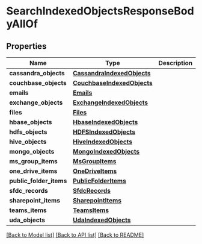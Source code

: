 # SearchIndexedObjectsResponseBodyAllOf


## Properties
Name | Type | Description | Notes
------------ | ------------- | ------------- | -------------
**cassandra_objects** | [**CassandraIndexedObjects**](CassandraIndexedObjects.md) |  | [optional] 
**couchbase_objects** | [**CouchbaseIndexedObjects**](CouchbaseIndexedObjects.md) |  | [optional] 
**emails** | [**Emails**](Emails.md) |  | [optional] 
**exchange_objects** | [**ExchangeIndexedObjects**](ExchangeIndexedObjects.md) |  | [optional] 
**files** | [**Files**](Files.md) |  | [optional] 
**hbase_objects** | [**HbaseIndexedObjects**](HbaseIndexedObjects.md) |  | [optional] 
**hdfs_objects** | [**HDFSIndexedObjects**](HDFSIndexedObjects.md) |  | [optional] 
**hive_objects** | [**HiveIndexedObjects**](HiveIndexedObjects.md) |  | [optional] 
**mongo_objects** | [**MongoIndexedObjects**](MongoIndexedObjects.md) |  | [optional] 
**ms_group_items** | [**MsGroupItems**](MsGroupItems.md) |  | [optional] 
**one_drive_items** | [**OneDriveItems**](OneDriveItems.md) |  | [optional] 
**public_folder_items** | [**PublicFolderItems**](PublicFolderItems.md) |  | [optional] 
**sfdc_records** | [**SfdcRecords**](SfdcRecords.md) |  | [optional] 
**sharepoint_items** | [**SharepointItems**](SharepointItems.md) |  | [optional] 
**teams_items** | [**TeamsItems**](TeamsItems.md) |  | [optional] 
**uda_objects** | [**UdaIndexedObjects**](UdaIndexedObjects.md) |  | [optional] 

[[Back to Model list]](../README.md#documentation-for-models) [[Back to API list]](../README.md#documentation-for-api-endpoints) [[Back to README]](../README.md)


